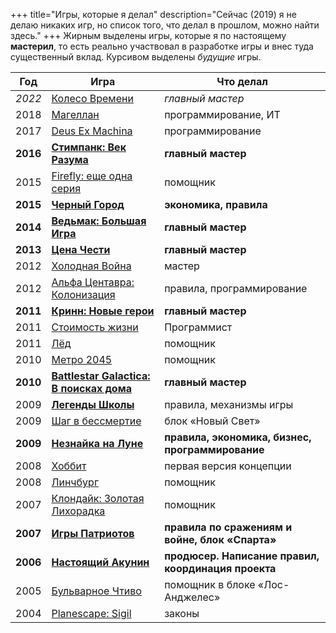 +++
 title="Игры, которые я делал"
 description="Сейчас (2019) я не делаю никаких игр, но список того, что делал в прошлом, можно найти здесь."
+++
Жирным выделены игры, которые я по настоящему **мастерил**, то есть реально участвовал в разработке игры и внес туда существенный вклад. Курсивом выделены _будущие_ игры.

| Год  | Игра  | Что делал  | 
|---|---|---|
| _2022_ | [Колесо Времени](https://wheel.bastilia.ru/) | _главный мастер_ |
| 2018 | [Магеллан](http://magellan2018.ru/) | программирование, ИТ |
| 2017 | [Deus Ex Machina](http://deus.rpg.ru/) | программирование |
| **2016** | **[Стимпанк: Век Разума](http://steam2016.ru)** | **главный мастер** |
| 2015 | [Firefly: еще одна серия](https://firefly2015.livejournal.com/) | помощник |
| **2015** | **[Черный Город](http://blackcity.bastilia.ru)** | **экономика, правила** |
| **2014** | **[Ведьмак: Большая Игра](http://vedmak2014.ru)** | **главный мастер** |
| **2013** | **[Цена Чести](http://honor.bastilia.ru)** | **главный мастер** |
| 2012 | [Холодная Война](http://coldwar.bastilia.ru/) | мастер |
| 2012 | [Альфа Центавра: Колонизация](http://alpha.bastilia.ru) | правила, программирование |
| **2011** | **[Кринн: Новые герои](http://krynn.bastilia.ru)** | **главный мастер** |
| 2011 | [Стоимость жизни](http://lifecost.tv/) | Программист |
| 2011 | [Лёд](http://ice.bastilia.ru) | помощник |
| 2010 | [Метро 2045](http://kogda-igra.ru/game/394/) | помощник |
| **2010** | **[Battlestar Galactica: В&nbsp;поисках дома](http://bsg.bastilia.ru)** | **главный мастер** |
| 2009 | **[Легенды Школы](https://school-legends.livejournal.com/)** | правила, механизмы игры |
| 2009 | [Шаг в бессмертие](http://xvi.rpg.ru/) | блок «Новый Свет» |
| **2009** | **[Незнайка на Луне](http://bastilia.ru/luna/)** | **правила, экономика, бизнес, программирование** |
| 2008 | [Хоббит](http://bastilia.ru/hobbit/) | первая версия концепции |
| 2008 | [Линчбург](http://bastilia.ru/lynch/) | помощник | 
| 2007 | [Клондайк: Золотая Лихорадка](http://bastilia.ru/alaska/) | помощник | 
| **2007** | **[Игры Патриотов](http://bastilia.ru/hellas/)** | **правила по сражениям и войне, блок «Спарта»** | 
| **2006** | **[Настоящий Акунин](http://bastilia.ru/akunin/)** | **продюсер. Написание правил, координация проекта** | 
| 2005 | [Бульварное Чтиво](http://bastilia.ru/pulp/)  | помощник в блоке «Лос-Анджелес» | 
| 2004 | [Planescape: Sigil](http://bastilia.ru/sigil/)  | законы | 